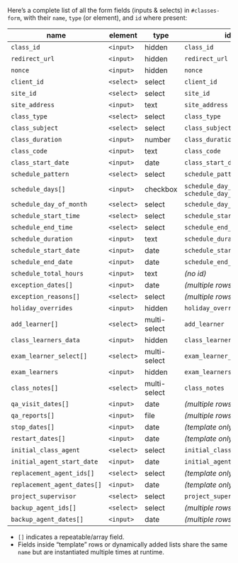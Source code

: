 Here’s a complete list of all the form fields (inputs & selects) in `#classes-form`, with their `name`, `type` (or element), and `id` where present:

| name                        | element    | type         | id                                            |
| --------------------------- | ---------- | ------------ | --------------------------------------------- |
| `class_id`                  | `<input>`  | hidden       | `class_id`                                    |
| `redirect_url`              | `<input>`  | hidden       | `redirect_url`                                |
| `nonce`                     | `<input>`  | hidden       | `nonce`                                       |
| `client_id`                 | `<select>` | select       | `client_id`                                   |
| `site_id`                   | `<select>` | select       | `site_id`                                     |
| `site_address`              | `<input>`  | text         | `site_address`                                |
| `class_type`                | `<select>` | select       | `class_type`                                  |
| `class_subject`             | `<select>` | select       | `class_subject`                               |
| `class_duration`            | `<input>`  | number       | `class_duration`                              |
| `class_code`                | `<input>`  | text         | `class_code`                                  |
| `class_start_date`          | `<input>`  | date         | `class_start_date`                            |
| `schedule_pattern`          | `<select>` | select       | `schedule_pattern`                            |
| `schedule_days[]`           | `<input>`  | checkbox     | `schedule_day_monday` … `schedule_day_sunday` |
| `schedule_day_of_month`     | `<select>` | select       | `schedule_day_of_month`                       |
| `schedule_start_time`       | `<select>` | select       | `schedule_start_time`                         |
| `schedule_end_time`         | `<select>` | select       | `schedule_end_time`                           |
| `schedule_duration`         | `<input>`  | text         | `schedule_duration`                           |
| `schedule_start_date`       | `<input>`  | date         | `schedule_start_date`                         |
| `schedule_end_date`         | `<input>`  | date         | `schedule_end_date`                           |
| `schedule_total_hours`      | `<input>`  | text         | *(no id)*                                     |
| `exception_dates[]`         | `<input>`  | date         | *(multiple rows, no id)*                      |
| `exception_reasons[]`       | `<select>` | select       | *(multiple rows, no id)*                      |
| `holiday_overrides`         | `<input>`  | hidden       | `holiday_overrides`                           |
| `add_learner[]`             | `<select>` | multi-select | `add_learner`                                 |
| `class_learners_data`       | `<input>`  | hidden       | `class_learners_data`                         |
| `exam_learner_select[]`     | `<select>` | multi-select | `exam_learner_select`                         |
| `exam_learners`             | `<input>`  | hidden       | `exam_learners`                               |
| `class_notes[]`             | `<select>` | multi-select | `class_notes`                                 |
| `qa_visit_dates[]`          | `<input>`  | date         | *(multiple rows, no id)*                      |
| `qa_reports[]`              | `<input>`  | file         | *(multiple rows, no id)*                      |
| `stop_dates[]`              | `<input>`  | date         | *(template only, no id)*                      |
| `restart_dates[]`           | `<input>`  | date         | *(template only, no id)*                      |
| `initial_class_agent`       | `<select>` | select       | `initial_class_agent`                         |
| `initial_agent_start_date`  | `<input>`  | date         | `initial_agent_start_date`                    |
| `replacement_agent_ids[]`   | `<select>` | select       | *(template only, no id)*                      |
| `replacement_agent_dates[]` | `<input>`  | date         | *(template only, no id)*                      |
| `project_supervisor`        | `<select>` | select       | `project_supervisor`                          |
| `backup_agent_ids[]`        | `<select>` | select       | *(multiple rows, no id)*                      |
| `backup_agent_dates[]`      | `<input>`  | date         | *(multiple rows, no id)*                      |

* `[]` indicates a repeatable/array field.
* Fields inside “template” rows or dynamically added lists share the same `name` but are instantiated multiple times at runtime.
